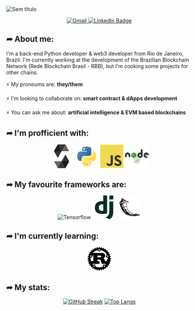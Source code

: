 ![Sem título](https://github.com/Lionel-Rocha/Lionel-Rocha/assets/111009073/4b1da860-e3a0-4716-91d8-5e9293e7329e)

<div id="badges" align="center">
  <a href="mailto:lionel.rocha.alves@gmail.com/">
  <img src="https://img.shields.io/badge/Email-FF0000?style=for-the-badge&logo=gmail&logoColor=white" alt="Gmail"/>
  </a>

  <a href="https://www.linkedin.com/in/lionel-rocha-578832208/">
  <img src="https://img.shields.io/badge/LinkedIn-blue?style=for-the-badge&logo=linkedin&logoColor=white" alt="LinkedIn Badge"/>
  </a>
 
</div>

## ➦ About me:

I'm a back-end Python developer & web3 developer from Rio de Janeiro, Brazil. 
I'm currently working at the development of the Brazilian Blockchain Network (Rede Blockchain Brasil - RBB), but I'm cooking some projects for other chains.

⚡ My pronoums are: **they/them**

⚡ I'm looking to collaborate on: **smart contract & dApps development**

⚡ You can ask me about: **artificial intelligence & EVM based blockchains**

## ➦ I'm profficient with:

<div id="programming-languages" align="center"> 
<img src="https://github.com/devicons/devicon/blob/master/icons/solidity/solidity-original.svg" alt="Solidity Badge" width="64"/>
<img src="https://github.com/devicons/devicon/blob/master/icons/python/python-original.svg" alt="Python Badge" width="64"/>
<img src="https://github.com/devicons/devicon/blob/master/icons/javascript/javascript-original.svg" alt="Javascript Badge" width="64"/>
<img src="https://github.com/devicons/devicon/blob/master/icons/nodejs/nodejs-original-wordmark.svg" alt="NodeJS Badge" width="64"/>
</div>

## ➦ My favourite frameworks are:
<div id="frameworks" align="center">
<img src="https://github.com/simple-icons/simple-icons/blob/master/icons/tensorflow.svg" alt="Tensorflow" width="64">
<img src="https://github.com/devicons/devicon/blob/master/icons/django/django-plain.svg" alt="Django" width="64">
<img src="https://github.com/devicons/devicon/blob/master/icons/flask/flask-original.svg" alt="Flask" width="64">
</div>

## ➦ I'm currently learning:

<div id="learning" align="center">
<img src="https://github.com/devicons/devicon/blob/master/icons/rust/rust-original.svg" alt="Rust" width="64">
</div>

## ➦ My stats: 
<div id="stats" align="center">
  
[![GitHub Streak](https://streak-stats.demolab.com/?user=Lionel-Rocha)](https://git.io/streak-stats)
[![Top Langs](https://github-readme-stats.vercel.app/api/top-langs/?username=Lionel-Rocha&layout=compact)](https://github.com/Lionel-Rocha)
</div>
